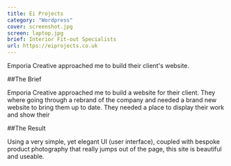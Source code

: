 ```yaml
---
title: Ei Projects
category: "Wordpress"
cover: screenshot.jpg
screen: laptop.jpg
brief: Interior Fit-out Specialists
url: https://eiprojects.co.uk
---
```

Emporia Creative approached me to build their client's website.


##The Brief

Emporia Creative approached me to build a website for their client. They where going through a rebrand 
of the company and needed a brand new website to bring them up to date. They needed a place to display 
their work and show their 


##The Result

Using a very simple, yet elegant UI (user interface), coupled with bespoke product photography that 
really jumps out of the page, this site is beautiful and useable.